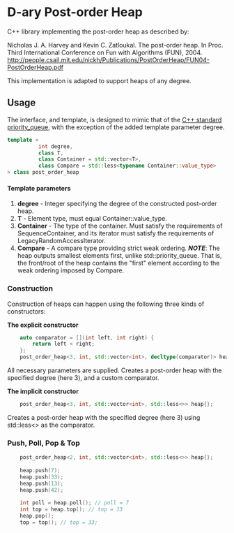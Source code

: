 # D-ary Post-order Heap

C++ library implementing the post-order heap as described by:

Nicholas J. A. Harvey and Kevin C. Zatloukal. 
The post-order heap.
In Proc. Third International Conference on Fun with Algorithms
(FUN), 2004.
http://people.csail.mit.edu/nickh/Publications/PostOrderHeap/FUN04-PostOrderHeap.pdf

This implementation is adapted to support heaps of any degree.

## Usage

The interface, and template, is designed to mimic that of the [C++ standard priority_queue](https://en.cppreference.com/w/cpp/container/priority_queue), with the exception of the added template parameter degree.
```cpp
template <
          int degree,
          class T, 
          class Container = std::vector<T>, 
          class Compare = std::less<typename Container::value_type>
> class post_order_heap
```
#### Template parameters
  1. **degree** - Integer specifying the degree of the constructed post-order heap.
  2. **T** - Element type, must equal Container::value_type.
  3. **Container** - The type of the container. Must satisfy the requirements of SequenceContainer, and its iterator must satisfy the requirements of LegacyRandomAccessIterator.
  4. **Compare** - A compare type providing strict weak ordering. ***NOTE***: The heap outputs smallest elements first, unlike std::priority_queue. That is, the front/root of the heap contains the "first" element according to the weak ordering imposed by Compare.

### Construction

Construction of heaps can happen using the following three kinds of constructors:

**The explicit constructor**

```cpp
    auto comparator = [](int left, int right) {
        return left < right;
    };
    post_order_heap<3, int, std::vector<int>, decltype(comparator)> heap(comparator);
```

All necessary parameters are supplied. Creates a post-order heap with the specified degree (here 3), and a custom comparator.

**The implicit constructor**

```cpp
    post_order_heap<3, int, std::vector<int>, std::less<>> heap{};
```
Creates a post-order heap with the specified degree (here 3) using std::less<> as the comparator.

### Push, Poll, Pop & Top

```cpp
    post_order_heap<2, int, std::vector<int>, std::less<>> heap{};
    
    heap.push(7);
    heap.push(33);
    heap.push(13);
    heap.push(42);
    
    int poll = heap.poll(); // poll = 7
    int top = heap.top(); // top = 13
    heap.pop();
    top = top(); // top = 33;
```